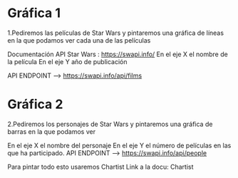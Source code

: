 

# Gráfica 1
1.Pediremos las películas de Star Wars y pintaremos una gráfica de líneas en la que podamos ver cada una de las películas

Documentación API Star Wars : https://swapi.info/
En el eje X el nombre de la película
En el eje Y año de publicación

API ENDPOINT --> https://swapi.info/api/films

# Gráfica 2
2.Pediremos los personajes de Star Wars y pintaremos una gráfica de barras en la que podamos ver

En el eje X el nombre del personaje
En el eje Y el número de películas en las que ha participado.
API ENDPOINT --> https://swapi.info/api/people


Para pintar todo esto usaremos Chartist Link a la docu: Chartist